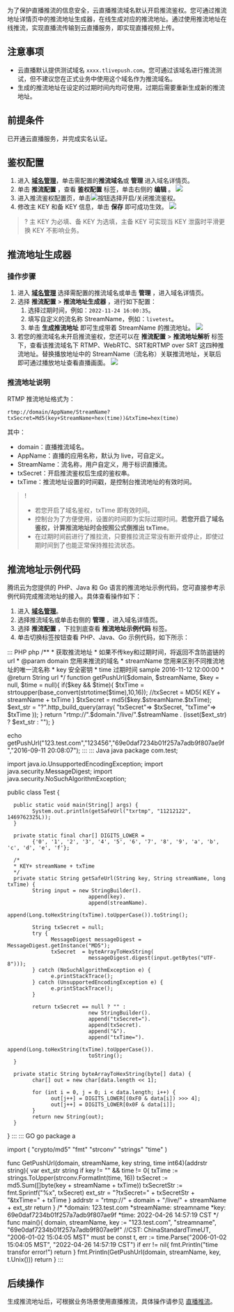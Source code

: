 为了保护直播推流的信息安全，云直播推流域名默认开启推流鉴权。您可通过推流地址详情页中的推流地址生成器，在线生成对应的推流地址。通过使用推流地址在线推流，实现直播流传输到云直播服务，即实现直播视频上传。

## 注意事项

- 云直播默认提供测试域名 `xxxx.tlivepush.com`，您可通过该域名进行推流测试，但不建议您在正式业务中使用这个域名作为推流域名。 
- 生成的推流地址在设定的过期时间内均可使用，过期后需要重新生成新的推流地址。

## 前提条件

已开通云直播服务，并完成实名认证。

## 鉴权配置
1.  进入 [**域名管理**](https://console.cloud.tencent.com/live/domainmanage)，单击需配置的**推流域名**或 **管理** 进入域名详情页。 
2.  单击 **推流配置** ，查看 **鉴权配置** 标签，单击右侧的 **编辑** 。
   ![](https://main.qcloudimg.com/raw/4c60339c904698fa7d17c15ae35c664c.png)
3.  进入推流鉴权配置页，单击![](https://main.qcloudimg.com/raw/5637a9d55de965fa5d35725a955f4c00.png)按钮选择开启/关闭推流鉴权。
4. 修改主 KEY 和备 KEY 信息，单击 **保存** 即可成功生效。
![](https://main.qcloudimg.com/raw/7b1e51db264a38aabe5ca96a7893de5a.png)
>? 主 KEY 为必填、备 KEY 为选填，主备 KEY 可实现当 KEY 泄露时平滑更换 KEY 不影响业务。

## 推流地址生成器

### 操作步骤
1. 进入 [**域名管理**](https://console.cloud.tencent.com/live/domainmanage) 选择需配置的推流域名或单击 **管理** ，进入域名详情页。
2. 选择 **推流配置** > **推流地址生成器** ，进行如下配置：
   1. 选择过期时间，例如：`2022-11-24 16:00:35`。
   2. 填写自定义的流名称 StreamName，例如：`livetest`。
   3. 单击 **生成推流地址** 即可生成带着 StreamName 的推流地址。
![](https://qcloudimg.tencent-cloud.cn/raw/feb471b59ce88ed64ebdc978900736fa.png)
3. 若您的推流域名未开启推流鉴权，您还可以在 **推流配置** > **推流地址解析** 标签下，查看该推流域名下 RTMP、WebRTC、SRT和RTMP over SRT 这四种推流地址。替换播放地址中的 StreamName（流名称）关联推流地址，关联后即可通过播放地址查看直播画面。 
![](https://qcloudimg.tencent-cloud.cn/raw/5aa267a93eaf70920f9806dd8e2ff352.png)



### 推流地址说明

RTMP 推流地址格式为：
```
rtmp://domain/AppName/StreamName?txSecret=Md5(key+StreamName+hex(time))&txTime=hex(time)
```
其中：
- domain：直播推流域名。
- AppName：直播的应用名称，默认为 live，可自定义。
- StreamName：流名称，用户自定义，用于标识直播流。
- txSecret：开启推流鉴权后生成的鉴权串。
- txTime：推流地址设置的时间戳，是控制台推流地址的有效时间。

>!
>- 若您开启了域名鉴权，txTime 即有效时间。
>- 控制台为了方便使用，设置的时间即为实际过期时间。**若您开启了域名鉴权，计算推流地址时会按照公式倒推出 txTime**。
>- 在过期时间前进行了推拉流，只要推拉流正常没有断开或停止，即使过期时间到了也能正常保持推拉流状态。


## 推流地址示例代码
腾讯云为您提供的 PHP、Java 和 Go 语言的推流地址示例代码，您可直接参考示例代码完成推流地址的接入。具体查看操作如下：

1. 进入 **[域名管理](https://console.cloud.tencent.com/live/domainmanage)**。
2. 选择推流域名或单击右侧的 **管理** ，进入域名详情页。
3. 选择 **推流配置** ，下拉到底查看 **推流地址示例代码** 标签。
4. 单击切换标签按钮查看 PHP、Java、Go 示例代码，如下所示：
<dx-codeblock>
::: PHP php
/**
* 获取推流地址
* 如果不传key和过期时间，将返回不含防盗链的url
* @param domain 您用来推流的域名
*        streamName 您用来区别不同推流地址的唯一流名称
*        key 安全密钥
*        time 过期时间 sample 2016-11-12 12:00:00
* @return String url
*/
function getPushUrl($domain, $streamName, $key = null, $time = null){
    if($key && $time){
          $txTime = strtoupper(base_convert(strtotime($time),10,16));
          //txSecret = MD5( KEY + streamName + txTime )
          $txSecret = md5($key.$streamName.$txTime);
          $ext_str = "?".http_build_query(array(
                "txSecret"=> $txSecret,
                "txTime"=> $txTime
          ));
    }
    return "rtmp://".$domain."/live/".$streamName . (isset($ext_str) ? $ext_str : "");
}

echo getPushUrl("123.test.com","123456","69e0daf7234b01f257a7adb9f807ae9f","2016-09-11 20:08:07");
:::
::: Java java
package com.test;

import java.io.UnsupportedEncodingException;
import java.security.MessageDigest;
import java.security.NoSuchAlgorithmException;

public class Test {

      public static void main(String[] args) {
            System.out.println(getSafeUrl("txrtmp", "11212122", 1469762325L));
      }
    
      private static final char[] DIGITS_LOWER =
            {'0', '1', '2', '3', '4', '5', '6', '7', '8', '9', 'a', 'b', 'c', 'd', 'e', 'f'};
    
      /*
      * KEY+ streamName + txTime
      */
      private static String getSafeUrl(String key, String streamName, long txTime) {
            String input = new StringBuilder().
                              append(key).
                              append(streamName).
                              append(Long.toHexString(txTime).toUpperCase()).toString();
    
            String txSecret = null;
            try {
                  MessageDigest messageDigest = MessageDigest.getInstance("MD5");
                  txSecret  = byteArrayToHexString(
                              messageDigest.digest(input.getBytes("UTF-8")));
            } catch (NoSuchAlgorithmException e) {
                  e.printStackTrace();
            } catch (UnsupportedEncodingException e) {
                  e.printStackTrace();
            }
    
            return txSecret == null ? "" :
                              new StringBuilder().
                              append("txSecret=").
                              append(txSecret).
                              append("&").
                              append("txTime=").
                              append(Long.toHexString(txTime).toUpperCase()).
                              toString();
      }
    
      private static String byteArrayToHexString(byte[] data) {
            char[] out = new char[data.length << 1];
    
            for (int i = 0, j = 0; i < data.length; i++) {
                  out[j++] = DIGITS_LOWER[(0xF0 & data[i]) >>> 4];
                  out[j++] = DIGITS_LOWER[0x0F & data[i]];
            }
            return new String(out);
      }
}
:::
::: GO go
package a

import (
	"crypto/md5"
	"fmt"
	"strconv"
	"strings"
	"time"
)

func GetPushUrl(domain, streamName, key string, time int64)(addrstr string){
	var ext_str string
	if key != "" && time != 0{
		txTime := strings.ToUpper(strconv.FormatInt(time, 16))
		txSecret := md5.Sum([]byte(key + streamName + txTime))
		txSecretStr := fmt.Sprintf("%x", txSecret)
		ext_str = "?txSecret=" + txSecretStr + "&txTime=" + txTime
	}
	addrstr = "rtmp://" + domain + "/live/" + streamName + ext_str
	return
}
/*
*domain: 123.test.com
*streamName: streamname
*key: 69e0daf7234b01f257a7adb9f807ae9f
*time: 2022-04-26 14:57:19 CST
*/
func main(){
	domain, streamName, key := "123.test.com", "streamname", "69e0daf7234b01f257a7adb9f807ae9f"
	//CST: ChinaStandardTimeUT, "2006-01-02 15:04:05 MST" must be const
	t, err := time.Parse("2006-01-02 15:04:05 MST", "2022-04-26 14:57:19 CST")
	if err != nil{
		fmt.Println("time transfor error!")
		return
	}
	fmt.Println(GetPushUrl(domain, streamName, key, t.Unix()))
	return
}
:::
</dx-codeblock>



## 后续操作
生成推流地址后，可根据业务场景使用直播推流，具体操作请参见 [直播推流](https://cloud.tencent.com/document/product/267/32732#.E7.9B.B4.E6.92.AD.E6.8E.A8.E6.B5.81)。
